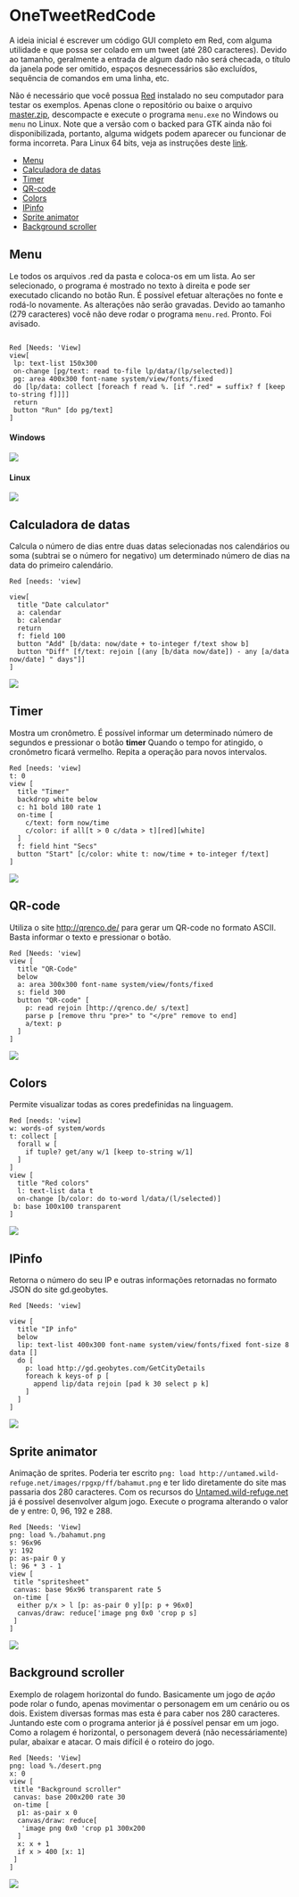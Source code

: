 # OneTweetRedCode

A ideia inicial é escrever um código GUI completo em Red, com alguma utilidade e que possa ser colado em um tweet (até 280 caracteres). Devido ao tamanho, geralmente a entrada de algum dado não será checada, o título da janela pode ser omitido, espaços desnecessários são excluídos, sequência de comandos em uma linha, etc. 

Não é necessário que você possua [Red](https://www.red-lang.org/) instalado no seu computador para testar os exemplos. Apenas clone o repositório ou baixe o arquivo [master.zip](https://github.com/guaracy/OneTweetRedCode/archive/master.zip), descompacte e execute o programa ```menu.exe``` no Windows ou ```menu``` no Linux. Note que a versão com o backed para GTK ainda não foi disponibilizada, portanto, alguma widgets podem aparecer ou funcionar de forma incorreta. Para Linux 64 bits, veja as instruções deste [link](https://github.com/rcqls/reds/blob/master/README-RedGTK.md).

- [Menu](#Menu "Menu")
- [Calculadora de datas](#Calculadora-de-datas "Calculadora de datas")
- [Timer](#Timer "Timer")
- [QR-code](#QR-code "QR-code")
- [Colors](#Colors "Colors")
- [IPinfo](#IPinfo "IPinfo")
- [Sprite animator](#Sprite-animator "Sprite animator")
- [Background scroller](#Background-scroller "Background scroller")

## Menu

Le todos os arquivos .red da pasta e coloca-os em um lista. Ao ser selecionado, o programa é mostrado no texto à direita e pode ser executado clicando no botão Run. É possível efetuar alterações no fonte e rodá-lo novamente. As alterações não serão gravadas. Devido ao tamanho (279 caracteres) você não deve rodar o programa ```menu.red```. Pronto. Foi avisado.

```red

Red [Needs: 'View]
view[
 lp: text-list 150x300
 on-change [pg/text: read to-file lp/data/(lp/selected)]
 pg: area 400x300 font-name system/view/fonts/fixed
 do [lp/data: collect [foreach f read %. [if ".red" = suffix? f [keep to-string f]]]]
 return
 button "Run" [do pg/text]
]
```
#### Windows
![](https://github.com/guaracy/OneTweetRedCode/blob/master/png/menu.png)

#### Linux
![](https://github.com/guaracy/OneTweetRedCode/blob/master/png/menu-linux.png)


## Calculadora de datas

Calcula o número de dias entre duas datas selecionadas nos calendários ou soma (subtrai se o número for negativo) um determinado número de dias na data do primeiro calendário.

```red
Red [needs: 'view]

view[
  title "Date calculator"
  a: calendar 
  b: calendar 
  return
  f: field 100
  button "Add" [b/data: now/date + to-integer f/text show b]
  button "Diff" [f/text: rejoin [(any [b/data now/date]) - any [a/data now/date] " days"]]
]
```

![](https://github.com/guaracy/OneTweetRedCode/blob/master/png/datecalc.png)

## Timer

Mostra um cronômetro. É possível informar um determinado número de segundos e pressionar o botão **timer** Quando o tempo for atingido, o cronômetro ficará vermelho. Repita a operação para novos intervalos. 

```red
Red [needs: 'view]
t: 0
view [ 
  title "Timer"
  backdrop white below
  c: h1 bold 180 rate 1 
  on-time [
    c/text: form now/time
    c/color: if all[t > 0 c/data > t][red][white]
  ]
  f: field hint "Secs"
  button "Start" [c/color: white t: now/time + to-integer f/text]
]
```

![](https://github.com/guaracy/OneTweetRedCode/blob/master/png/timer.png)

## QR-code

Utiliza o site http://qrenco.de/ para gerar um QR-code no formato ASCII. Basta informar o texto e pressionar o botão.

```red
Red [Needs: 'view]
view [
  title "QR-Code"
  below 
  a: area 300x300 font-name system/view/fonts/fixed
  s: field 300
  button "QR-code" [
    p: read rejoin [http://qrenco.de/ s/text]
    parse p [remove thru "pre>" to "</pre" remove to end]
    a/text: p
  ]
]
```

![](https://github.com/guaracy/OneTweetRedCode/blob/master/png/qrcode.png)

## Colors

Permite visualizar todas as cores predefinidas na linguagem.

```red
Red [needs: 'view]
w: words-of system/words
t: collect [
  forall w [
    if tuple? get/any w/1 [keep to-string w/1]
  ]
]
view [
  title "Red colors"
  l: text-list data t
  on-change [b/color: do to-word l/data/(l/selected)]
 b: base 100x100 transparent
]
```

![](https://github.com/guaracy/OneTweetRedCode/blob/master/png/colors.png)

## IPinfo

Retorna o número do seu IP e outras informações retornadas no formato JSON do site gd.geobytes.


```red
Red [Needs: 'view]

view [
  title "IP info"
  below 
  lip: text-list 400x300 font-name system/view/fonts/fixed font-size 8 data []
  do [
    p: load http://gd.geobytes.com/GetCityDetails
    foreach k keys-of p [
      append lip/data rejoin [pad k 30 select p k]
    ]
  ]
]
```

![](https://github.com/guaracy/OneTweetRedCode/blob/master/png/ipinfo.png)

## Sprite animator

Animação de sprites. Poderia ter escrito ```png: load http://untamed.wild-refuge.net/images/rpgxp/ff/bahamut.png``` e ter lido diretamente do site mas passaria dos 280 caracteres. Com os recursos do [Untamed.wild-refuge.net](http://untamed.wild-refuge.net/rpgxp.php) já é possível desenvolver algum jogo. Execute o programa alterando o valor de y entre: 0, 96, 192 e 288.

```red
Red [Needs: 'View]
png: load %./bahamut.png
s: 96x96
y: 192
p: as-pair 0 y
l: 96 * 3 - 1
view [
 title "spritesheet"
 canvas: base 96x96 transparent rate 5
 on-time [
  either p/x > l [p: as-pair 0 y][p: p + 96x0]
  canvas/draw: reduce['image png 0x0 'crop p s]
 ]
]
```

![](https://github.com/guaracy/OneTweetRedCode/blob/master/gif/spriteanim.gif)

## Background scroller

Exemplo de rolagem horizontal do fundo. Basicamente um jogo de *ação* pode rolar o fundo, apenas movimentar o personagem em um cenário ou os dois. Existem diversas formas mas esta é para caber nos 280 caracteres. Juntando este com o programa anterior já é possível pensar em um jogo. Como a rolagem é horizontal, o personagem deverá (não necessáriamente) pular, abaixar e atacar. O mais difícil é o roteiro do jogo.

```red
Red [Needs: 'View]
png: load %./desert.png
x: 0
view [
 title "Background scroller"
 canvas: base 200x200 rate 30
 on-time [
  p1: as-pair x 0
  canvas/draw: reduce[
   'image png 0x0 'crop p1 300x200
  ]
  x: x + 1
  if x > 400 [x: 1]
 ]
]
```

![](https://github.com/guaracy/OneTweetRedCode/blob/master/gif/bgscroll.gif)